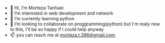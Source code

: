 - 👋 Hi, I’m Morteza Tanhaei
- 👀 I’m interested in web development and network
- 🌱 I’m currently learning python
- 💞️ I’m looking to collaborate on proggramming(python) but I'm realy new to this, I'll be so happy if I could help anyway
- 📫 you can reach me at morteza.t.396@gmail.com.

<!---
mortezatan/mortezatan is a ✨ special ✨ repository because its `README.md` (this file) appears on your GitHub profile.
You can click the Preview link to take a look at your changes.
--->
